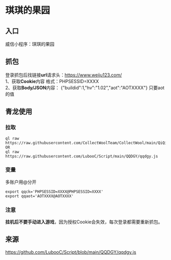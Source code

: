 # 琪琪的果园
## 入口
威信小程序：琪琪的果园

## 抓包
登录抓包后找链接**url**请求头：https://www.weiju123.com/  
1、获取**Cookie**内容 格式：PHPSESSID=XXXX  
2、获取**Body/JSON**内容： {"buildid":1,"hv":"1.02","aot":"AOTXXXX"} 只要aot的值
## 青龙使用 
### 拉取
```
ql raw https://raw.githubusercontent.com/CollectWoolTeam/CollectWool/main/QiQiDeGuoYuan/qqdgy.js
OR
ql raw https://raw.githubusercontent.com/LubooC/Script/main/QQDGY/qqdgy.js
```
### 变量
多账户用@分开
```
export qqck='PHPSESSID=XXXX@PHPSESSID=XXXX'
export qqaot='AOTXXXX@AOTXXXX'
```
### 注意
**挂机后不要手动进入游戏**，因为授权Cookie会失效，每次登录都需要重新抓包。

## 来源
https://github.com/LubooC/Script/blob/main/QQDGY/qqdgy.js
